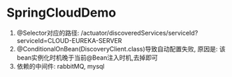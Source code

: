 # SpringCloudDemo
1. @Selector对应的路径: /actuator/discoveredServices/serviceId?serviceId=CLOUD-EUREKA-SERVER
2. @ConditionalOnBean(DiscoveryClient.class)导致自动配置失败, 原因是: 该bean实例化时机晚于当前@Bean注入时机,去掉即可
3. 依赖的中间件: rabbitMQ, mysql